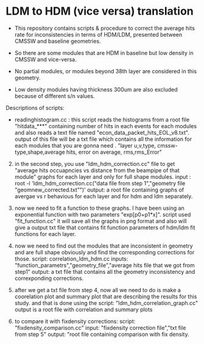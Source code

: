 # LDM to HDM (vice versa) translation

* This repository contains scripts & procedure to correct the average hits rate for inconsistencies in terms of HDM/LDM, presented between CMSSW and baseline geometries. 

* So there are some modules that are HDM in baseline but low density in CMSSW and vice-versa.

* No partial modules, or modules beyond 38th layer are considered in this geometry.

* Low density modules having thickness 300um are also excluded because of different s/n values.


Descriptions of scripts:
* readinghistogram.cc : this script reads the histograms from a root file "hitdata_***" containing number of hits in each events for each modules and also reads a text file named "econ_data_packet_hits_EOL_v8.txt".
output of this file will be a txt file which contains all the information for each modules that you are gonna need . 
"layer u,v,type, cmssw-type,shape,average hits, error on average, rms,rms_Error"

2. in the second step, you use "ldm_hdm_correction.cc" file to get "average hits occuapncies vs distance from the beampipe of that module" graphs for each layer and only for full shape modules.
input : root -l 'ldm_hdm_correction.cc("data file from step 1","geometry file "geomnew_corrected.txt"")'
output: a root file containing graphs of avergae vs r behavious for each layer and for hdm and ldm separately.

3. now we need to fit a function to these graphs. I have been using an exponential function with two parameters "exp[p0+p1*x]".
script used "fit_function.cc"
it will save all the graphs in png format and also will give a output txt file that contains fit function parameters of hdm/ldm fit functions for each layer.

4. now we need to find out the modules that are inconsistent in geometry and are full shape obviously and find the corresponding corrections for those.
script: correlation_ldm_hdm.cc
inputs: "function_parametrs","geometry_file","average hits file that we got from step1"
output: a txt file that contains all the geometry inconsistency and correxponding corrections.

5. after we get a txt file from step 4, now all we need to do is make a coorelation plot and summary plot that are describing the results for this study. and that is done using the script:
"ldm_hdm_correlation_graph.cc"
output is a root file with correlation and summary plots

6. to compare it with fixdensity corrections:
script: "fixdensity_comparison.cc"
input: "fixdensity correction file","txt file from step 5"
output: "root file containing comparison with fix density.